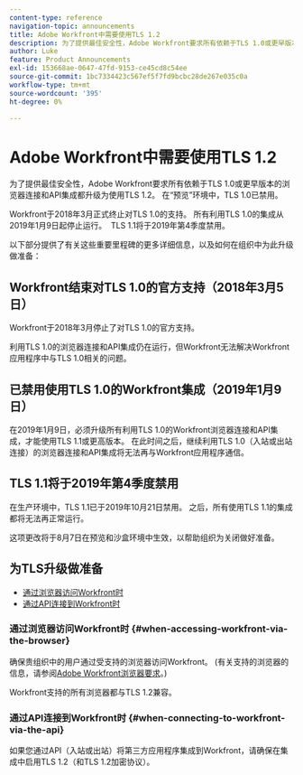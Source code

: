 ```yaml
---
content-type: reference
navigation-topic: announcements
title: Adobe Workfront中需要使用TLS 1.2
description: 为了提供最佳安全性，Adobe Workfront要求所有依赖于TLS 1.0或更早版本的浏览器连接和API集成都升级为使用TLS 1.2。在“预览”环境中，TLS 1.0已禁用。
author: Luke
feature: Product Announcements
exl-id: 153668ae-0647-47fd-9153-ce45cd8c54ee
source-git-commit: 1bc7334423c567ef5f7fd9bcbc28de267e035c0a
workflow-type: tm+mt
source-wordcount: '395'
ht-degree: 0%

---
```


# Adobe Workfront中需要使用TLS 1.2

为了提供最佳安全性，Adobe Workfront要求所有依赖于TLS 1.0或更早版本的浏览器连接和API集成都升级为使用TLS 1.2。 在“预览”环境中，TLS 1.0已禁用。

Workfront于2018年3月正式终止对TLS 1.0的支持。 所有利用TLS 1.0的集成从2019年1月9日起停止运行。  TLS 1.1将于2019年第4季度禁用。

以下部分提供了有关这些重要里程碑的更多详细信息，以及如何在组织中为此升级做准备：

## Workfront结束对TLS 1.0的官方支持（2018年3月5日）

Workfront于2018年3月停止了对TLS 1.0的官方支持。

利用TLS 1.0的浏览器连接和API集成仍在运行，但Workfront无法解决Workfront应用程序中与TLS 1.0相关的问题。

## 已禁用使用TLS 1.0的Workfront集成（2019年1月9日）

在2019年1月9日，必须升级所有利用TLS 1.0的Workfront浏览器连接和API集成，才能使用TLS 1.1或更高版本。 在此时间之后，继续利用TLS 1.0（入站或出站连接）的浏览器连接和API集成将无法再与Workfront应用程序通信。 

## TLS 1.1将于2019年第4季度禁用

在生产环境中，TLS 1.1已于2019年10月21日禁用。 之后，所有使用TLS 1.1的集成都将无法再正常运行。

这项更改将于8月7日在预览和沙盒环境中生效，以帮助组织为关闭做好准备。

## 为TLS升级做准备

* [通过浏览器访问Workfront时](#when-accessing-workfront-via-the-browser)
* [通过API连接到Workfront时](#when-connecting-to-workfront-via-the-api)

### 通过浏览器访问Workfront时 {#when-accessing-workfront-via-the-browser}

确保贵组织中的用户通过受支持的浏览器访问Workfront。 (有关支持的浏览器的信息，请参阅[Adobe Workfront浏览器要求](../../../workfront-basics/workfront-browser-requirements.md)。)

Workfront支持的所有浏览器都与TLS 1.2兼容。

### 通过API连接到Workfront时 {#when-connecting-to-workfront-via-the-api}

如果您通过API（入站或出站）将第三方应用程序集成到Workfront，请确保在集成中启用TLS 1.2（和TLS 1.2加密协议）。
